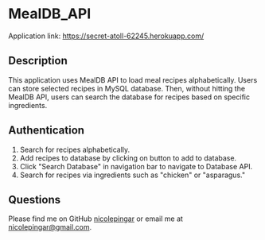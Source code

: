 # MealDB_API

Application link: https://secret-atoll-62245.herokuapp.com/

## Description

This application uses MealDB API to load meal recipes alphabetically. Users can store selected recipes in MySQL database. Then, without hitting the MealDB API, users can search the database for recipes based on specific ingredients. 

## Authentication

1. Search for recipes alphabetically.
2. Add recipes to database by clicking on button to add to database.
3. Click "Search Database" in navigation bar to navigate to Database API. 
4. Search for recipes via ingredients such as "chicken" or "asparagus."

## Questions

Please find me on GitHub [nicolepingar](https://github.com/nicolepingar) or email me at nicolepingar@gmail.com.